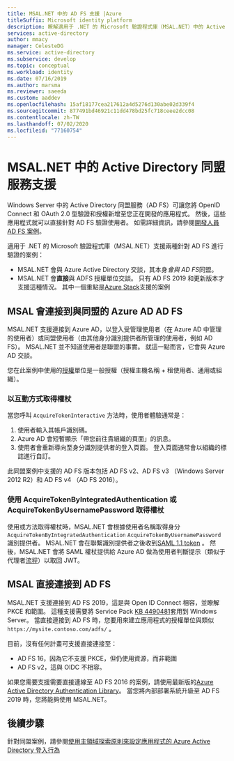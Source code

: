 ```yaml
---
title: MSAL.NET 中的 AD FS 支援 |Azure
titleSuffix: Microsoft identity platform
description: 瞭解適用于 .NET 的 Microsoft 驗證程式庫（MSAL.NET）中的 Active Directory 同盟服務（AD FS）支援。
services: active-directory
author: mmacy
manager: CelesteDG
ms.service: active-directory
ms.subservice: develop
ms.topic: conceptual
ms.workload: identity
ms.date: 07/16/2019
ms.author: marsma
ms.reviewer: saeeda
ms.custom: aaddev
ms.openlocfilehash: 15af18177cea217612a4d5276d130abe02d339f4
ms.sourcegitcommit: 877491bd46921c11dd478bd25fc718ceee2dcc08
ms.contentlocale: zh-TW
ms.lasthandoff: 07/02/2020
ms.locfileid: "77160754"
---
```

# <a name="active-directory-federation-services-support-in-msalnet"></a>MSAL.NET 中的 Active Directory 同盟服務支援
Windows Server 中的 Active Directory 同盟服務（AD FS）可讓您將 OpenID Connect 和 OAuth 2.0 型驗證和授權新增至您正在開發的應用程式。 然後，這些應用程式就可以直接針對 AD FS 驗證使用者。 如需詳細資訊，請參閱[開發人員 AD FS 案例](/windows-server/identity/ad-fs/overview/ad-fs-openid-connect-oauth-flows-scenarios)。

適用于 .NET 的 Microsoft 驗證程式庫（MSAL.NET）支援兩種針對 AD FS 進行驗證的案例：

- MSAL.NET 會與 Azure Active Directory 交談，其本身*會與 AD FS*同盟。
- MSAL.NET 會**直接**與 ADFS 授權單位交談。 只有 AD FS 2019 和更新版本才支援這種情況。 其中一個重點是[Azure Stack](https://azure.microsoft.com/overview/azure-stack/)支援的案例


## <a name="msal-connects-to-azure-ad-which-is-federated-with-ad-fs"></a>MSAL 會連接到與同盟的 Azure AD AD FS
MSAL.NET 支援連接到 Azure AD，以登入受管理使用者（在 Azure AD 中管理的使用者）或同盟使用者（由其他身分識別提供者所管理的使用者，例如 AD FS）。 MSAL.NET 並不知道使用者是聯盟的事實。 就這一點而言，它會與 Azure AD 交談。

您在此案例中使用的[授權](msal-client-application-configuration.md#authority)單位是一般授權（授權主機名稱 + 租使用者、通用或組織）。

### <a name="acquiring-a-token-interactively"></a>以互動方式取得權杖
當您呼叫 `AcquireTokenInteractive` 方法時，使用者體驗通常是：

1. 使用者輸入其帳戶識別碼。
2. Azure AD 會短暫顯示「帶您前往貴組織的頁面」的訊息。
3. 使用者會重新導向至身分識別提供者的登入頁面。 登入頁面通常會以組織的標誌進行自訂。

此同盟案例中支援的 AD FS 版本包括 AD FS v2、AD FS v3 （Windows Server 2012 R2）和 AD FS v4 （AD FS 2016）。

### <a name="acquiring-a-token-using-acquiretokenbyintegratedauthentication-or-acquiretokenbyusernamepassword"></a>使用 AcquireTokenByIntegratedAuthentication 或 AcquireTokenByUsernamePassword 取得權杖
使用或方法取得權杖時，MSAL.NET 會根據使用者名稱取得身分 `AcquireTokenByIntegratedAuthentication` `AcquireTokenByUsernamePassword` 識別提供者。  MSAL.NET 會在聯繫識別提供者之後收到[SAML 1.1 token](reference-saml-tokens.md) 。  然後，MSAL.NET 會將 SAML 權杖提供給 Azure AD 做為使用者判斷提示（類似于代理者[流程](msal-authentication-flows.md#on-behalf-of)）以取回 JWT。

## <a name="msal-connects-directly-to-ad-fs"></a>MSAL 直接連接到 AD FS
MSAL.NET 支援連接到 AD FS 2019，這是與 Open ID Connect 相容，並瞭解 PKCE 和範圍。 這種支援需要將 Service Pack [KB 4490481](https://support.microsoft.com/en-us/help/4490481/windows-10-update-kb4490481)套用到 Windows Server。 當直接連接到 AD FS 時，您要用來建立應用程式的授權單位與類似 `https://mysite.contoso.com/adfs/` 。

目前，沒有任何計畫可支援直接連接至：

- AD FS 16，因為它不支援 PKCE，但仍使用資源，而非範圍
- AD FS v2，這與 OIDC 不相容。

 如果您需要支援需要直接連線至 AD FS 2016 的案例，請使用最新版的[Azure Active Directory Authentication Library](../azuread-dev/active-directory-authentication-libraries.md#microsoft-supported-client-libraries)。 當您將內部部署系統升級至 AD FS 2019 時，您將能夠使用 MSAL.NET。

## <a name="next-steps"></a>後續步驟

針對同盟案例，請參閱[使用主領域探索原則來設定應用程式的 Azure Active Directory 登入行為](https://docs.microsoft.com/azure/active-directory/manage-apps/configure-authentication-for-federated-users-portal)
